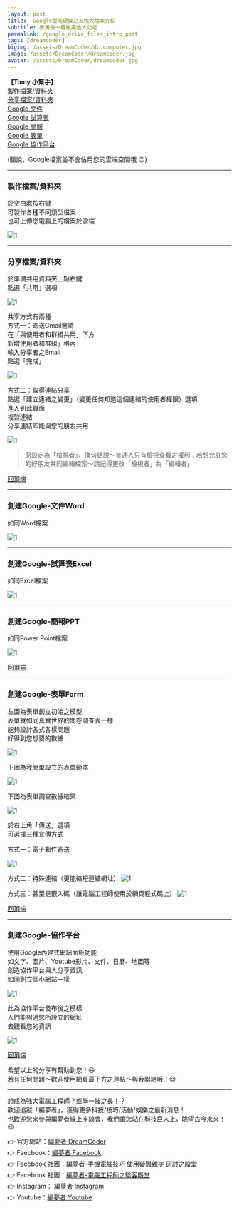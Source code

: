 ```yaml
---
layout: post
title:  Google雲端硬碟之五強大檔案介紹
subtitle: 善用每一種檔案強大功能
permalink: /google_drive_files_intro_post
tags: [dreamcoder]
bigimg: /assets/DreamCoder/dc.computer.jpg
image: /assets/DreamCoder/dreamcoder.jpg
avatar: /assets/DreamCoder/dreamcoder.jpg
---
```


<b name="top">【Tomy 小幫手】</b>  
[製作檔案/資料夾](#making-files)  
[分享檔案/資料夾](#sharing-files)  
[Google 文件](#word)  
[Google 試算表](#excel)  
[Google 簡報](#ppt)  
[Google 表單](#form)  
[Google 協作平台](#platform)

(聽說，Google檔案並不會佔用您的雲端空間哦 :wink:)

---

<a name="making-files"></a>

### 製作檔案/資料夾

於空白處按右鍵  
可製作各種不同類型檔案  
也可上傳您電腦上的檔案於雲端

![1](/assets/computer-skills/google_drive_files_intro/unnamed.png)


---

<a name="sharing-files"></a>

### 分享檔案/資料夾

於準備共用資料夾上點右鍵  
點選「共用」選項

![1](/assets/computer-skills/google_drive_files_intro/unnamed-2.png)

共享方式有兩種  
方式一：寄送Gmail邀請  
在「與使用者和群組共用」下方  
新增使用者和群組」格內  
輸入分享者之Email  
點選「完成」

![1](/assets/computer-skills/google_drive_files_intro/unnamed-3.png)

方式二：取得連結分享  
點選「建立連結之變更」（變更任何知道這個連結的使用者權限）選項  
進入到此頁面  
複製連結  
分享連結即能與您的朋友共用  

![1](/assets/computer-skills/google_drive_files_intro/unnamed-4.png)

> 原設定為「檢視者」，換句話說～普通人只有檢視查看之權利；若想允許您的好朋友共同編輯檔案～請記得更改「檢視者」為「編輯者」

[回頂端](#top)  

---

<a name="word"></a>


### 創建Google-文件Word

如同Word檔案

![1](/assets/computer-skills/google_drive_files_intro/unnamed-5.png)

---

<a name="excel"></a>

### 創建Google-試算表Excel

如同Excel檔案

![1](/assets/computer-skills/google_drive_files_intro/unnamed-6.png)

---

<a name="ppt"></a>

### 創建Google-簡報PPT

如同Power Point檔案

![1](/assets/computer-skills/google_drive_files_intro/unnamed-7.png)

[回頂端](#top)

---

<a name="form"></a>

### 創建Google-表單Form

左圖為表單創立初始之模型  
表單就如同真實世界的問卷調查表一樣  
能夠設計各式各樣問題  
好得到您想要的數據

![1](/assets/computer-skills/google_drive_files_intro/unnamed-8.png)

下圖為我簡單設立的表單範本

![1](/assets/computer-skills/google_drive_files_intro/unnamed-9.png)

下圖為表單調查數據結果

![1](/assets/computer-skills/google_drive_files_intro/unnamed-10.png)

於右上角「傳送」選項  
可選擇三種宣傳方式

方式一：電子郵件寄送

![1](/assets/computer-skills/google_drive_files_intro/unnamed-11.png)

方式二：特殊連結（更能縮短連結網址）
![1](/assets/computer-skills/google_drive_files_intro/unnamed-12.png)

方式三：甚至是嵌入碼（讓電腦工程師使用於網頁程式碼上）
![1](/assets/computer-skills/google_drive_files_intro/unnamed-13.png)

[回頂端](#top)

---

<a name="platform"></a>

### 創建Google-協作平台

使用Google內建式網站面板功能  
如文字、圖片、Youtube影片、文件、日曆、地圖等  
創造協作平台與人分享資訊  
如同創立個小網站一樣

![1](/assets/computer-skills/google_drive_files_intro/unnamed-14.png)

此為協作平台發布後之模樣  
人們能夠過您所設立的網址  
去觀看您的資訊

![1](/assets/computer-skills/google_drive_files_intro/unnamed-15.png)

[回頂端](#top)

希望以上的分享有幫助到您！:smiley:  
若有任何問題～歡迎使用網頁最下方之連結～與我聯絡哦！:wink:

---

想成為強大電腦工程師？或學一技之長！？  
歡迎追蹤「編夢者」，獲得更多科技/技巧/活動/娛樂之最新消息！  
也歡迎您來參與編夢者線上座談會，我們讓您站在科技巨人上，眺望古今未來！:wink:

:point_right: 官方網站：[編夢者 DreamCoder]  
:point_right: Faecbook：[編夢者 Facebook]  
:point_right: Facebook 社團：[編夢者-手機電腦技巧 使用疑難雜症 研討之殿堂]  
:point_right: Facebook 社團：[編夢者-電腦工程師之駭客殿堂]  
:point_right: Instagram： [編夢者 Instagram]  
:point_right: Youtube：[編夢者 Youtube]


[編夢者 DreamCoder]: https://tomyhhc.com
[編夢者 Facebook]: https://www.facebook.com/dreamcoder.tw/
[編夢者 Instagram]: https://www.instagram.com/dreamcoder.tw/
[編夢者 Youtube]: https://www.youtube.com/channel/UCz_uOmu2iDuQt86ZfCrIRCQ
[編夢者-手機電腦技巧 使用疑難雜症 研討之殿堂]: https://www.facebook.com/groups/dc.computer.skills.community/ 
[編夢者-電腦工程師之駭客殿堂]: https://www.facebook.com/groups/dreamcoder.hackers
[申請預約]: https://forms.gle/FsdrCSUckApG15N19


